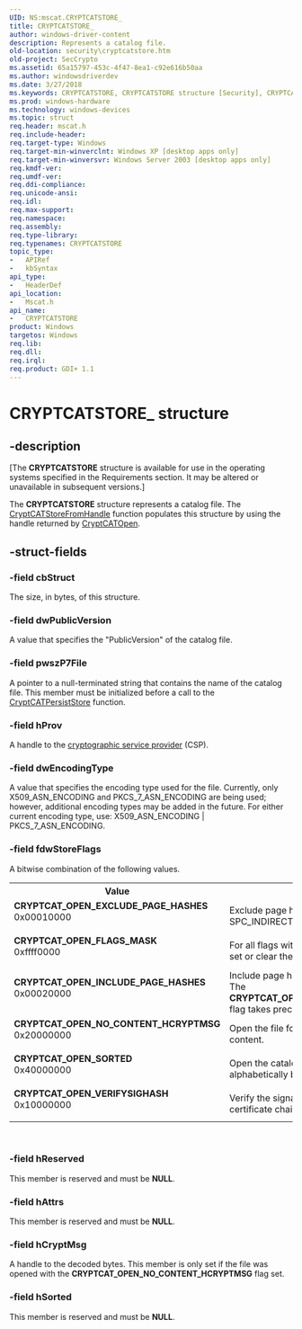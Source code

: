 ```yaml
---
UID: NS:mscat.CRYPTCATSTORE_
title: CRYPTCATSTORE_
author: windows-driver-content
description: Represents a catalog file.
old-location: security\cryptcatstore.htm
old-project: SecCrypto
ms.assetid: 65a15797-453c-4f47-8ea1-c92e616b50aa
ms.author: windowsdriverdev
ms.date: 3/27/2018
ms.keywords: CRYPTCATSTORE, CRYPTCATSTORE structure [Security], CRYPTCATSTORE_, CRYPTCAT_OPEN_EXCLUDE_PAGE_HASHES, CRYPTCAT_OPEN_FLAGS_MASK, CRYPTCAT_OPEN_INCLUDE_PAGE_HASHES, CRYPTCAT_OPEN_NO_CONTENT_HCRYPTMSG, CRYPTCAT_OPEN_SORTED, CRYPTCAT_OPEN_VERIFYSIGHASH, mscat/CRYPTCATSTORE, security.cryptcatstore
ms.prod: windows-hardware
ms.technology: windows-devices
ms.topic: struct
req.header: mscat.h
req.include-header: 
req.target-type: Windows
req.target-min-winverclnt: Windows XP [desktop apps only]
req.target-min-winversvr: Windows Server 2003 [desktop apps only]
req.kmdf-ver: 
req.umdf-ver: 
req.ddi-compliance: 
req.unicode-ansi: 
req.idl: 
req.max-support: 
req.namespace: 
req.assembly: 
req.type-library: 
req.typenames: CRYPTCATSTORE
topic_type:
-	APIRef
-	kbSyntax
api_type:
-	HeaderDef
api_location:
-	Mscat.h
api_name:
-	CRYPTCATSTORE
product: Windows
targetos: Windows
req.lib: 
req.dll: 
req.irql: 
req.product: GDI+ 1.1
---
```


# CRYPTCATSTORE_ structure


## -description


<p class="CCE_Message">[The  <b>CRYPTCATSTORE</b> structure is available for use in the operating systems specified in the Requirements section. It may be altered or unavailable in subsequent versions.]

 The <b>CRYPTCATSTORE</b> structure represents a catalog file. The <a href="https://msdn.microsoft.com/ce4fe972-0ed5-4b18-8ec5-9883af326335">CryptCATStoreFromHandle</a> function populates this structure by using the handle returned by <a href="https://msdn.microsoft.com/e81f3a3d-d5b7-4266-838d-b83e331c8594">CryptCATOpen</a>.


## -struct-fields




### -field cbStruct

The size, in bytes, of this structure.


### -field dwPublicVersion

A value that specifies the "PublicVersion" of the catalog file.


### -field pwszP7File

A pointer to a null-terminated string that contains the name of the catalog file. This member must be initialized before a call to the <a href="https://msdn.microsoft.com/2a564b0e-fcc6-4702-8173-d18df7064e53">CryptCATPersistStore</a> function.


### -field hProv

A handle to the <a href="https://msdn.microsoft.com/db46def4-bfdc-4801-a57d-d568e94a2dbb">cryptographic service provider</a> (CSP).


### -field dwEncodingType

A value that specifies the encoding type used for the file. Currently, only X509_ASN_ENCODING and PKCS_7_ASN_ENCODING are being used; however, additional encoding types may be added in the future. For either current encoding type, use: X509_ASN_ENCODING | PKCS_7_ASN_ENCODING.


### -field fdwStoreFlags

A bitwise combination of the following values.

<table>
<tr>
<th>Value</th>
<th>Meaning</th>
</tr>
<tr>
<td width="40%"><a id="CRYPTCAT_OPEN_EXCLUDE_PAGE_HASHES"></a><a id="cryptcat_open_exclude_page_hashes"></a><dl>
<dt><b>CRYPTCAT_OPEN_EXCLUDE_PAGE_HASHES</b></dt>
<dt>0x00010000</dt>
</dl>
</td>
<td width="60%">
Exclude page hashes in SPC_INDIRECT_DATA.

</td>
</tr>
<tr>
<td width="40%"><a id="CRYPTCAT_OPEN_FLAGS_MASK"></a><a id="cryptcat_open_flags_mask"></a><dl>
<dt><b>CRYPTCAT_OPEN_FLAGS_MASK</b></dt>
<dt>0xffff0000</dt>
</dl>
</td>
<td width="60%">
 For all flags with a value in the upper word, set or clear the flag.

</td>
</tr>
<tr>
<td width="40%"><a id="CRYPTCAT_OPEN_INCLUDE_PAGE_HASHES"></a><a id="cryptcat_open_include_page_hashes"></a><dl>
<dt><b>CRYPTCAT_OPEN_INCLUDE_PAGE_HASHES</b></dt>
<dt>0x00020000</dt>
</dl>
</td>
<td width="60%">
Include page hashes in SPC_INDIRECT_DATA. The <b>CRYPTCAT_OPEN_EXCLUDE_PAGE_HASHES</b> flag takes precedence if it is also set.

</td>
</tr>
<tr>
<td width="40%"><a id="CRYPTCAT_OPEN_NO_CONTENT_HCRYPTMSG"></a><a id="cryptcat_open_no_content_hcryptmsg"></a><dl>
<dt><b>CRYPTCAT_OPEN_NO_CONTENT_HCRYPTMSG</b></dt>
<dt>0x20000000</dt>
</dl>
</td>
<td width="60%">
Open the file for decoding without detached content.

</td>
</tr>
<tr>
<td width="40%"><a id="CRYPTCAT_OPEN_SORTED"></a><a id="cryptcat_open_sorted"></a><dl>
<dt><b>CRYPTCAT_OPEN_SORTED</b></dt>
<dt>0x40000000</dt>
</dl>
</td>
<td width="60%">
Open the catalog with the entries sorted alphabetically by subject.

</td>
</tr>
<tr>
<td width="40%"><a id="CRYPTCAT_OPEN_VERIFYSIGHASH"></a><a id="cryptcat_open_verifysighash"></a><dl>
<dt><b>CRYPTCAT_OPEN_VERIFYSIGHASH</b></dt>
<dt>0x10000000</dt>
</dl>
</td>
<td width="60%">
Verify the signature hash but not the certificate chain.

</td>
</tr>
</table>
 


### -field hReserved

This member is reserved and must be <b>NULL</b>.


### -field hAttrs

This member is reserved and must be <b>NULL</b>.


### -field hCryptMsg

A handle to the decoded bytes. This member is only set if the file was opened with the <b>CRYPTCAT_OPEN_NO_CONTENT_HCRYPTMSG</b> flag set.


### -field hSorted

This member is reserved and must be <b>NULL</b>.

